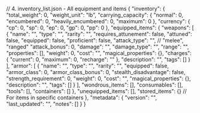 // 4. inventory_list.json - All equipment and items
{
  "inventory": {
    "total_weight": 0,
    "weight_unit": "lb",
    "carrying_capacity": {
      "normal": 0,
      "encumbered": 0,
      "heavily_encumbered": 0,
      "maximum": 0
    },
    "currency": {
      "cp": 0,
      "sp": 0,
      "ep": 0,
      "gp": 0,
      "pp": 0
    },
    "equipped_items": {
      "weapons": [
        {
          "name": "",
          "type": "",
          "rarity": "",
          "requires_attunement": false,
          "attuned": false,
          "equipped": false,
          "proficient": false,
          "attack_type": "", // "melee", "ranged"
          "attack_bonus": 0,
          "damage": "",
          "damage_type": "",
          "range": "",
          "properties": [],
          "weight": 0,
          "cost": "",
          "magical_properties": {},
          "charges": {
            "current": 0,
            "maximum": 0,
            "recharge": ""
          },
          "description": "",
          "tags": []
        }
      ],
      "armor": [
        {
          "name": "",
          "type": "",
          "rarity": "",
          "equipped": false,
          "armor_class": 0,
          "armor_class_bonus": 0,
          "stealth_disadvantage": false,
          "strength_requirement": 0,
          "weight": 0,
          "cost": "",
          "magical_properties": {},
          "description": "",
          "tags": []
        }
      ],
      "wondrous_items": [],
      "consumables": [],
      "tools": [],
      "containers": []
    },
    "unequipped_items": [],
    "stored_items": {} // For items in specific containers
  },
  "metadata": {
    "version": "",
    "last_updated": "",
    "notes": []
  }
}